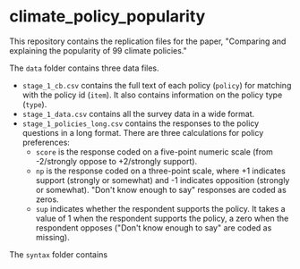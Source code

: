 # climate_policy_popularity

This repository contains the replication files for the paper, "Comparing and explaining the popularity of 99 climate policies." 

The `data` folder contains three data files. 
- `stage_1_cb.csv` contains the full text of each policy (`policy`) for matching with the policy id (`item`). It also contains information on the policy type (`type`).
- `stage_1_data.csv` contains all the survey data in a wide format.
- `stage_1_policies_long.csv` contains the responses to the policy questions in a long format. There are three calculations for policy preferences:
  - `score` is the response coded on a five-point numeric scale (from -2/strongly oppose to +2/strongly support).
  - `np` is the response coded on a three-point scale, where +1 indicates support (strongly or somewhat) and -1 indicates opposition (strongly or somewhat). "Don't know enough to say" responses are coded as zeros.
  - `sup` indicates whether the respondent supports the policy. It takes a value of 1 when the respondent supports the policy, a zero when the respondent opposes ("Don't know enough to say" are coded as missing).

The `syntax` folder contains 
